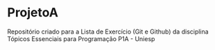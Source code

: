 # ProjetoA
Repositório criado para a Lista de Exercício (Git e Github) da disciplina Tópicos Essenciais para Programação P1A - Uniesp

